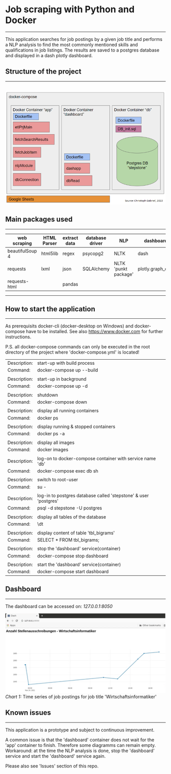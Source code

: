 # **Job scraping with Python and Docker**
---
This application searches for job postings by a given job title and performs a NLP analysis to find the most commonly mentioned skills and qualifications in job listings. The results are saved to a postgres database and displayed in a dash plotly dashboard.


## Structure of the project
---
![architecture](markupObj/architecture.png)
---
## Main packages used
---
| **web scraping** | **HTML Parser** | **extract data** | **database driver** | **NLP**              | **dashboard**     |
|------------------|-----------------|------------------|---------------------|----------------------|-------------------|
| beautifulSoup 4  | html5lib        | regex            | psycopg2            | NLTK                 | dash              |
| requests         | lxml            | json             | SQLAlchemy          | NLTK 'punkt package' | plotly.graph_objs |
| requests-html    |                 | pandas           |                     |                      |                   |

---
## How to start the application
---
As prerequisits docker-cli (docker-desktop on Windows) and docker-compose have to be installed. See also https://www.docker.com for further instructions.

P.S. all docker-compose commands can only be executed in the root directory of the project where 'docker-compose.yml' is located!

|              |                                                                   |
|--------------|-------------------------------------------------------------------|
| Description: |  start-up with build process                                      |
| Command:     | docker-compose up --build                                         |
|              |                                                                   |
| Description: | start-up in background                                            |
| Command:     | docker-compose up -d                                              |
|              |                                                                   |
| Description: |  shutdown                                                         |
| Command:     | docker-compose down                                               |
|              |                                                                   |
| Description: |  display all running containers                                   |
| Command:     | docker ps                                                         |
|              |                                                                   |
| Description: |  display running & stopped containers                             |
| Command:     | docker ps -a                                                      |
|              |                                                                   |
| Description: |  display all images                                               |
| Command:     | docker images                                                     |
|              |                                                                   |
| Description: |  log-on to docker-compose container with service name 'db'        |
| Command:     | docker-compose exec db sh                                         |
|              |                                                                   |
| Description: |  switch to root-user                                              |
| Command:     | su -                                                              |
|              |                                                                   |
| Description: |  log-in to postgres database called 'stepstone' & user 'postgres' |
| Command:     | psql -d stepstone -U postgres                                     |
|              |                                                                   |
| Description: |  display all tables of the database                               |
| Command:     | \dt                                                               |
|              |                                                                   |
| Description: |  display content of table 'tbl_bigrams'                           |
| Command:     | SELECT * FROM tbl_bigrams;                                        |
|              |                                                                   |
| Description: |  stop the 'dashboard' service(container)                          |
| Command:     | docker-compose stop dashboard                                     |
|              |                                                                   |
| Description: |  start the 'dashboard' service(container)                         |
| Command:     | docker-compose start dashboard                                    |

## Dashboard
---
The dashboard can be accessed on:
*127.0.0.1:8050*


![linechart](markupObj/linechart.png)
*Chart 1:* Time series of job postings for job title 'Wirtschaftsinformatiker' 


## Known issues
---
This application is a prototype and subject to continuous improvement. 

A common issue is that the 'dashboard' container does not wait for the 'app' container to finish. Therefore some diagramms can remain empty.
Workaround: at the time the NLP analysis is done, stop the 'dashboard' service and start the 'dashboard' service again. 

Please also see 'Issues' section of this repo. 
